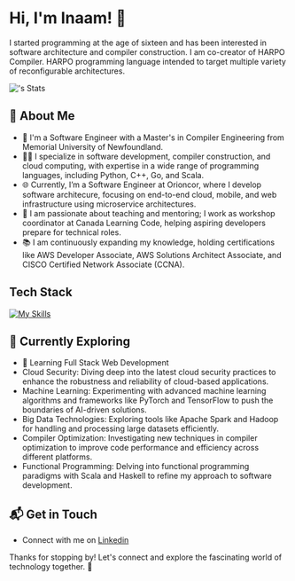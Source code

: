 
# Hi, I'm Inaam! 👋

I started programming at the age of sixteen and has been interested in software architecture and compiler construction. I am co-creator of HARPO Compiler. HARPO programming language intended to target multiple variety of reconfigurable architectures.

![<username>'s Stats](https://github-readme-stats.vercel.app/api?username=<username>&theme=vue-dark&show_icons=true&hide_border=true&count_private=true)

## 🚀 About Me

- 🔭 I'm a Software Engineer with a Master's in Compiler Engineering from Memorial University of Newfoundland.
- 🧑‍💻 I specialize in software development, compiler construction, and cloud computing, with expertise in a wide range of programming languages, including Python, C++, Go, and Scala.
- 🌐 Currently, I’m a Software Engineer at Orioncor, where I develop software architecure, focusing on end-to-end cloud, mobile, and web infrastructure using microservice architectures.
- 📝 I am passionate about teaching and mentoring; I work as workshop coordinator at Canada Learning Code, helping aspiring developers prepare for technical roles.
- 📚 I am continuously expanding my knowledge, holding certifications like AWS Developer Associate, AWS Solutions Architect Associate, and CISCO Certified Network Associate (CCNA).


## Tech Stack
[![My Skills](https://skillicons.dev/icons?i=aws,azure,react,js,html,css,git,kubernetes,docker,c)](https://skillicons.dev)

## 🌱 Currently Exploring

- 🚀 Learning Full Stack Web Development
- Cloud Security: Diving deep into the latest cloud security practices to enhance the robustness and reliability of cloud-based applications.
- Machine Learning: Experimenting with advanced machine learning algorithms and frameworks like PyTorch and TensorFlow to push the boundaries of AI-driven solutions.
- Big Data Technologies: Exploring tools like Apache Spark and Hadoop for handling and processing large datasets efficiently.
- Compiler Optimization: Investigating new techniques in compiler optimization to improve code performance and efficiency across different platforms.
- Functional Programming: Delving into functional programming paradigms with Scala and Haskell to refine my approach to software development.

## 📬 Get in Touch

- Connect with me on [Linkedin](https://www.linkedin.com/in/inaam-ahmed/)

Thanks for stopping by! Let's connect and explore the fascinating world of technology together. 🚀
